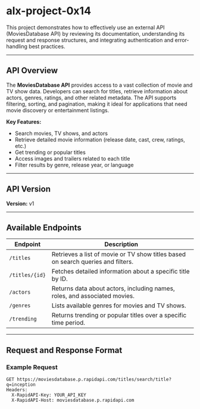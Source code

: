 # alx-project-0x14

This project demonstrates how to effectively use an external API (MoviesDatabase API) by reviewing its documentation, understanding its request and response structures, and integrating authentication and error-handling best practices.

---

## API Overview

The **MoviesDatabase API** provides access to a vast collection of movie and TV show data. Developers can search for titles, retrieve information about actors, genres, ratings, and other related metadata. The API supports filtering, sorting, and pagination, making it ideal for applications that need movie discovery or entertainment listings.

**Key Features:**
- Search movies, TV shows, and actors  
- Retrieve detailed movie information (release date, cast, crew, ratings, etc.)  
- Get trending or popular titles  
- Access images and trailers related to each title  
- Filter results by genre, release year, or language  

---

## API Version

**Version:** v1

---

## Available Endpoints

| Endpoint | Description |
|-----------|--------------|
| `/titles` | Retrieves a list of movie or TV show titles based on search queries and filters. |
| `/titles/{id}` | Fetches detailed information about a specific title by ID. |
| `/actors` | Returns data about actors, including names, roles, and associated movies. |
| `/genres` | Lists available genres for movies and TV shows. |
| `/trending` | Returns trending or popular titles over a specific time period. |

---

## Request and Response Format

### Example Request
```http
GET https://moviesdatabase.p.rapidapi.com/titles/search/title?q=inception
Headers:
  X-RapidAPI-Key: YOUR_API_KEY
  X-RapidAPI-Host: moviesdatabase.p.rapidapi.com
